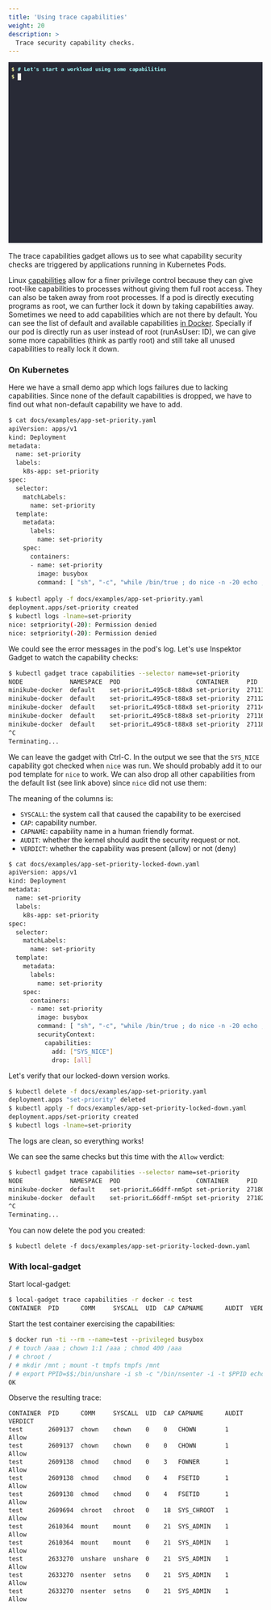 ```yaml
---
title: 'Using trace capabilities'
weight: 20
description: >
  Trace security capability checks.
---
```


![Screencast of the trace capabilities gadget](capabilities.gif)

The trace capabilities gadget allows us to see what capability security checks
are triggered by applications running in Kubernetes Pods.

Linux [capabilities](https://linux.die.net/man/7/capabilities) allow for a finer
privilege control because they can give root-like capabilities to processes without
giving them full root access. They can also be taken away from root processes.
If a pod is directly executing programs as root, we can further lock it down
by taking capabilities away. Sometimes we need to add capabilities which
are not there by default. You can see the list of default and available
capabilities [in Docker](https://docs.docker.com/engine/reference/run/#runtime-privilege-and-linux-capabilities).
Specially if our pod is directly run as user instead of root (runAsUser: ID),
we can give some more capabilities (think as partly root) and still take all
unused capabilities to really lock it down.

### On Kubernetes

Here we have a small demo app which logs failures due to lacking capabilities.
Since none of the default capabilities is dropped, we have to find
out what non-default capability we have to add.

```bash
$ cat docs/examples/app-set-priority.yaml
apiVersion: apps/v1
kind: Deployment
metadata:
  name: set-priority
  labels:
    k8s-app: set-priority
spec:
  selector:
    matchLabels:
      name: set-priority
  template:
    metadata:
      labels:
        name: set-priority
    spec:
      containers:
      - name: set-priority
        image: busybox
        command: [ "sh", "-c", "while /bin/true ; do nice -n -20 echo ; sleep 5; done" ]

$ kubectl apply -f docs/examples/app-set-priority.yaml
deployment.apps/set-priority created
$ kubectl logs -lname=set-priority
nice: setpriority(-20): Permission denied
nice: setpriority(-20): Permission denied
```

We could see the error messages in the pod's log.
Let's use Inspektor Gadget to watch the capability checks:

```bash
$ kubectl gadget trace capabilities --selector name=set-priority
NODE             NAMESPACE  POD                     CONTAINER     PID      COMM  SYSCALL      UID  CAP CAPNAME   AUDIT  VERDICT
minikube-docker  default    set-priorit…495c8-t88x8 set-priority  2711127  nice  setpriority  0    23  SYS_NICE  1      Deny
minikube-docker  default    set-priorit…495c8-t88x8 set-priority  2711260  nice  setpriority  0    23  SYS_NICE  1      Deny
minikube-docker  default    set-priorit…495c8-t88x8 set-priority  2711457  nice  setpriority  0    23  SYS_NICE  1      Deny
minikube-docker  default    set-priorit…495c8-t88x8 set-priority  2711619  nice  setpriority  0    23  SYS_NICE  1      Deny
minikube-docker  default    set-priorit…495c8-t88x8 set-priority  2711815  nice  setpriority  0    23  SYS_NICE  1      Deny
^C
Terminating...
```

We can leave the gadget with Ctrl-C.
In the output we see that the `SYS_NICE` capability got checked when `nice` was run.
We should probably add it to our pod template for `nice` to work. We can also drop
all other capabilities from the default list (see link above) since `nice`
did not use them:

The meaning of the columns is:

* `SYSCALL`: the system call that caused the capability to be exercised
* `CAP`: capability number.
* `CAPNAME`: capability name in a human friendly format.
* `AUDIT`: whether the kernel should audit the security request or not.
* `VERDICT`: whether the capability was present (allow) or not (deny)

```bash
$ cat docs/examples/app-set-priority-locked-down.yaml
apiVersion: apps/v1
kind: Deployment
metadata:
  name: set-priority
  labels:
    k8s-app: set-priority
spec:
  selector:
    matchLabels:
      name: set-priority
  template:
    metadata:
      labels:
        name: set-priority
    spec:
      containers:
      - name: set-priority
        image: busybox
        command: [ "sh", "-c", "while /bin/true ; do nice -n -20 echo ; sleep 5; done" ]
        securityContext:
          capabilities:
            add: ["SYS_NICE"]
            drop: [all]

```

Let's verify that our locked-down version works.

```bash
$ kubectl delete -f docs/examples/app-set-priority.yaml
deployment.apps "set-priority" deleted
$ kubectl apply -f docs/examples/app-set-priority-locked-down.yaml
deployment.apps/set-priority created
$ kubectl logs -lname=set-priority

```

The logs are clean, so everything works!

We can see the same checks but this time with the `Allow` verdict:

```bash
$ kubectl gadget trace capabilities --selector name=set-priority
NODE             NAMESPACE  POD                     CONTAINER     PID      COMM  SYSCALL      UID  CAP CAPNAME   AUDIT  VERDICT
minikube-docker  default    set-priorit…66dff-nm5pt set-priority  2718069  nice  setpriority  0    23  SYS_NICE  1      Allow
minikube-docker  default    set-priorit…66dff-nm5pt set-priority  2718291  nice  setpriority  0    23  SYS_NICE  1      Allow
^C
Terminating...
```

You can now delete the pod you created:
```
$ kubectl delete -f docs/examples/app-set-priority-locked-down.yaml
```

### With local-gadget

Start local-gadget:

```bash
$ local-gadget trace capabilities -r docker -c test
CONTAINER  PID      COMM     SYSCALL  UID  CAP CAPNAME      AUDIT  VERDICT
```

Start the test container exercising the capabilities:
```bash
$ docker run -ti --rm --name=test --privileged busybox
/ # touch /aaa ; chown 1:1 /aaa ; chmod 400 /aaa
/ # chroot /
/ # mkdir /mnt ; mount -t tmpfs tmpfs /mnt
/ # export PPID=$$;/bin/unshare -i sh -c "/bin/nsenter -i -t $PPID echo OK"
OK
```

Observe the resulting trace:

```
CONTAINER  PID      COMM     SYSCALL  UID  CAP CAPNAME      AUDIT  VERDICT
test       2609137  chown    chown    0    0   CHOWN        1      Allow
test       2609137  chown    chown    0    0   CHOWN        1      Allow
test       2609138  chmod    chmod    0    3   FOWNER       1      Allow
test       2609138  chmod    chmod    0    4   FSETID       1      Allow
test       2609138  chmod    chmod    0    4   FSETID       1      Allow
test       2609694  chroot   chroot   0    18  SYS_CHROOT   1      Allow
test       2610364  mount    mount    0    21  SYS_ADMIN    1      Allow
test       2610364  mount    mount    0    21  SYS_ADMIN    1      Allow
test       2633270  unshare  unshare  0    21  SYS_ADMIN    1      Allow
test       2633270  nsenter  setns    0    21  SYS_ADMIN    1      Allow
test       2633270  nsenter  setns    0    21  SYS_ADMIN    1      Allow
```
